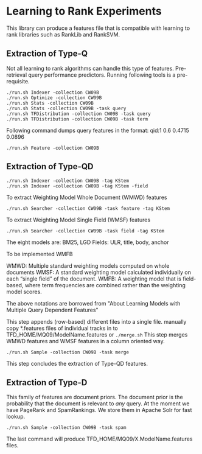 # Learning to Rank Experiments

This library can produce a features file that is compatible with learning to rank libraries such as RankLib and RankSVM.

## Extraction of Type-Q

Not all learning to rank algorithms can handle this type of features.
Pre-retrieval query performance predictors.
Running following tools is a pre-requisite.

```
./run.sh Indexer -collection CW09B
./run.sh Optimize -collection CW09B
./run.sh Stats -collection CW09B
./run.sh Stats -collection CW09B -task query
./run.sh TFDistribution -collection CW09B -task query
./run.sh TFDistribution -collection CW09B -task term
```

Following command dumps query features in the format: qid:1   0.6     0.4715      0.0896

```
./run.sh Feature -collection CW09B
```

## Extraction of Type-QD

```
./run.sh Indexer -collection CW09B -tag KStem
./run.sh Indexer -collection CW09B -tag KStem -field
```
To extract Weighting Model Whole Document (WMWD) features
```
./run.sh Searcher -collection CW09B -task feature -tag KStem
```
To extract Weighting Model Single Field (WMSF) features
```
./run.sh Searcher -collection CW09B -task field -tag KStem
```
The eight models are: BM25, LGD 
Fields: ULR, title, body, anchor

To be implemented WMFB

WMWD: Multiple standard weighting models computed on whole documents
WMSF: A standard weighting model calculated individually on each “single field” of the document. 
WMFB: A weighting model that is field-based, where term frequencies are combined rather than the weighting model scores.

The above notations are borrowed from "About Learning Models with Multiple Query Dependent Features"

This step appends (row-based) different files into a single file.
manually copy *.features files of individual tracks in to TFD_HOME/MQ09/ModelName.features or
` ./merge.sh `
This step merges WMWD features and WMSF features in a column oriented way.
```
./run.sh Sample -collection CW09B -task merge
```
This step concludes the extraction of Type-QD features.

## Extraction of Type-D

This family of features are document priors.
The document prior is the probability that the document is relevant to *any* query.
At the moment we have PageRank and SpamRankings.
We store them in Apache Solr for fast lookup.
```
./run.sh Sample -collection CW09B -task spam
```
The last command will produce TFD_HOME/MQ09/X.ModelName.features files.